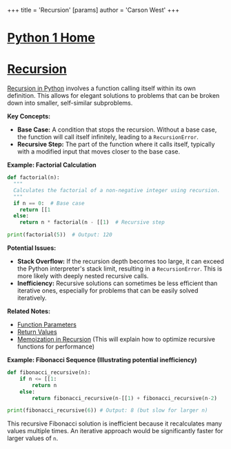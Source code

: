 +++
 title = 'Recursion'
[params]
	author = 'Carson West'
+++
# [Python 1 Home](./../python-1-home/)
# [Recursion](./../recursion/)

[Recursion in Python](./../recursion-in-python/) involves a function calling itself within its own definition.  This allows for elegant solutions to problems that can be broken down into smaller, self-similar subproblems.

**Key Concepts:**

* **Base Case:**  A condition that stops the recursion. Without a base case, the function will call itself infinitely, leading to a `RecursionError`.
* **Recursive Step:** The part of the function where it calls itself, typically with a modified input that moves closer to the base case.


**Example: Factorial Calculation**

```python
def factorial(n):
  """
  Calculates the factorial of a non-negative integer using recursion.
  """
  if n == 0:  # Base case
    return [[1
  else:
    return n * factorial(n - [[1)  # Recursive step

print(factorial(5))  # Output: 120
```

**Potential Issues:**

* **Stack Overflow:**  If the recursion depth becomes too large, it can exceed the Python interpreter's stack limit, resulting in a `RecursionError`.  This is more likely with deeply nested recursive calls.
* **Inefficiency:**  Recursive solutions can sometimes be less efficient than iterative ones, especially for problems that can be easily solved iteratively.


**Related Notes:**

* [Function Parameters](./../function-parameters/)
* [Return Values](./../return-values/)
* [Memoization in Recursion](./../memoization-in-recursion/)  (This will explain how to optimize recursive functions for performance)


**Example: Fibonacci Sequence (Illustrating potential inefficiency)**

```python
def fibonacci_recursive(n):
    if n <= [[1:
        return n
    else:
        return fibonacci_recursive(n-[[1) + fibonacci_recursive(n-2)

print(fibonacci_recursive(6)) # Output: 8 (but slow for larger n)
```

This recursive Fibonacci solution is inefficient because it recalculates many values multiple times.  An iterative approach would be significantly faster for larger values of `n`.
